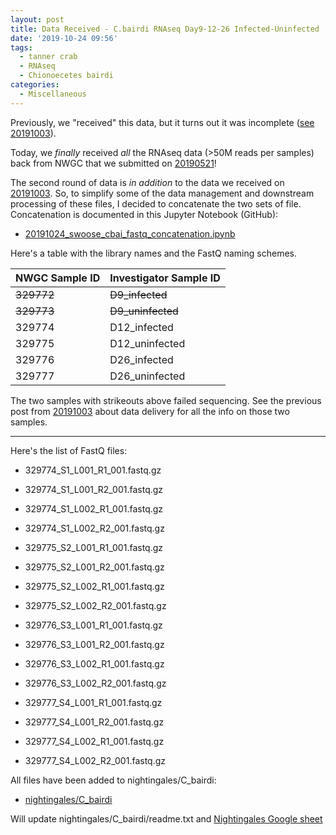 ```yaml
---
layout: post
title: Data Received - C.bairdi RNAseq Day9-12-26 Infected-Uninfected
date: '2019-10-24 09:56'
tags:
  - tanner crab
  - RNAseq
  - Chionoecetes bairdi
categories:
  - Miscellaneous
---
```

Previously, we "received" this data, but it turns out it was incomplete ([see 20191003](https://robertslab.github.io/sams-notebook/2019/10/03/Data-Received-C.bairdi-RNAseq-Day9-12-26-Infected-Uninfected.html)).

Today, we _finally_ received _all_ the RNAseq data (>50M reads per samples) back from NWGC that we submitted on [20190521](https://robertslab.github.io/sams-notebook/2019/05/21/Sample-Submission-Tanner-Crab-Infected-vs-Uninfected-RNAseq.html)!

The second round of data is _in addition_ to the data we received on [20191003](https://robertslab.github.io/sams-notebook/2019/10/03/Data-Received-C.bairdi-RNAseq-Day9-12-26-Infected-Uninfected.html). So, to simplify some of the data management and downstream processing of these files, I decided to concatenate the two sets of file. Concatenation is documented in this Jupyter Notebook (GitHub):

- [20191024_swoose_cbai_fastq_concatenation.ipynb](https://github.com/RobertsLab/code/blob/master/notebooks/sam/20191024_swoose_cbai_fastq_concatenation.ipynb)

Here's a table with the library names and the FastQ naming schemes.


| NWGC Sample ID | Investigator Sample ID |
|----------------|------------------------|
| ~~329772~~         | ~~D9_infected~~            |
| ~~329773~~         | ~~D9_uninfected~~          |
| 329774         | D12_infected           |
| 329775         | D12_uninfected         |
| 329776         | D26_infected           |
| 329777         | D26_uninfected         |

The two samples with strikeouts  above failed sequencing. See the previous post from [20191003](https://robertslab.github.io/sams-notebook/2019/10/03/Data-Received-C.bairdi-RNAseq-Day9-12-26-Infected-Uninfected.html) about data delivery for all the info on those two samples.

---

Here's the list of FastQ files:

- 329774_S1_L001_R1_001.fastq.gz

- 329774_S1_L001_R2_001.fastq.gz

- 329774_S1_L002_R1_001.fastq.gz

- 329774_S1_L002_R2_001.fastq.gz

- 329775_S2_L001_R1_001.fastq.gz

- 329775_S2_L001_R2_001.fastq.gz

- 329775_S2_L002_R1_001.fastq.gz

- 329775_S2_L002_R2_001.fastq.gz

- 329776_S3_L001_R1_001.fastq.gz

- 329776_S3_L001_R2_001.fastq.gz

- 329776_S3_L002_R1_001.fastq.gz

- 329776_S3_L002_R2_001.fastq.gz

- 329777_S4_L001_R1_001.fastq.gz

- 329777_S4_L001_R2_001.fastq.gz

- 329777_S4_L002_R1_001.fastq.gz

- 329777_S4_L002_R2_001.fastq.gz


All files have been added to nightingales/C_bairdi:

- [nightingales/C_bairdi](https://owl.fish.washington.edu/nightingales/C_bairdi/)

Will update nightingales/C_bairdi/readme.txt and [Nightingales Google sheet](http://b.link/nightingales)

